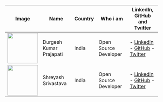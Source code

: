 <!------------------------------------------------------------------------------------------------------------------------------------------------->
<!------------------------------------------------------------------------------------------------------------------------------------------------->
<!--------- Copy The Comment Line & Update it ----------------------------------------------------------------------------------------------------->
<!------------------------------------------------------------------------------------------------------------------------------------------------->
<!------------------------------------------------------------------------------------------------------------------------------------------------->


<!--        | <img src="Your Image URL" width="100" height="100"> |Durgesh Kumar Prajapati| India | Open Source Developer | - [LinkedIn](Your LinkedIn URL), - [GitHub](Your GitHub URL) - [Twitter](Your Twitter URL) |     -->


| Image  |Name | Country               | Who i am                       | LinkedIn, GitHub and Twitter|
|------|--------|-----------------------|--------------------------------|-------------------|
| <img src="https://avatars.githubusercontent.com/u/98798977?v=4" width="100" height="100"> | Durgesh Kumar Prajapati| India | Open Source Developer | - [LinkedIn](https://www.linkedin.com/in/durgesh4993/) - [GitHub](https://github.com/Durgesh4993) - [Twitter](https://x.com/durgesh4993) |
| <img src="https://avatars.githubusercontent.com/u/72603662?v=4" width="100" height="100"> | Shreyash Srivastava| India | Open Source Developer | - [LinkedIn](www.linkedin.com/in/shreyash-srivastava-1a1161280) - [GitHub](https://github.com/shreyash3087) - [Twitter](https://x.com/Shreyash3087) |
